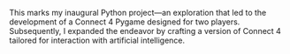 This marks my inaugural Python project—an exploration that led to the development of a Connect 4 Pygame designed for two players. Subsequently, I expanded the endeavor by crafting a version of Connect 4 tailored for interaction with artificial intelligence.
